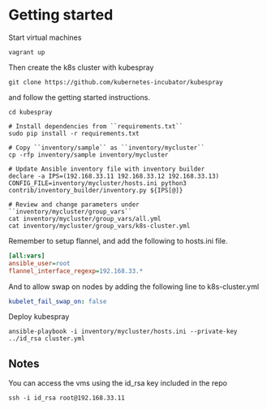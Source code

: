 # Getting started

Start virtual machines

```
vagrant up
```

Then create the k8s cluster with kubespray

```
git clone https://github.com/kubernetes-incubator/kubespray
```

and follow the getting started instructions.

```
cd kubespray

# Install dependencies from ``requirements.txt``
sudo pip install -r requirements.txt

# Copy ``inventory/sample`` as ``inventory/mycluster``
cp -rfp inventory/sample inventory/mycluster

# Update Ansible inventory file with inventory builder
declare -a IPS=(192.168.33.11 192.168.33.12 192.168.33.13)
CONFIG_FILE=inventory/mycluster/hosts.ini python3 contrib/inventory_builder/inventory.py ${IPS[@]}

# Review and change parameters under ``inventory/mycluster/group_vars``
cat inventory/mycluster/group_vars/all.yml
cat inventory/mycluster/group_vars/k8s-cluster.yml
```

Remember to setup flannel, and add the following to hosts.ini file.

```ini
[all:vars]
ansible_user=root
flannel_interface_regexp=192.168.33.*
```

And to allow swap on nodes by adding the following line to k8s-cluster.yml

```yaml
kubelet_fail_swap_on: false
```

Deploy kubespray

```
ansible-playbook -i inventory/mycluster/hosts.ini --private-key ../id_rsa cluster.yml
```

## Notes

You can access the vms using the id_rsa key included in the repo

```
ssh -i id_rsa root@192.168.33.11
```
